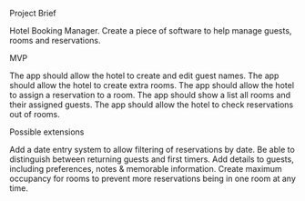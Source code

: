 Project Brief

Hotel Booking Manager.
Create a piece of software to help manage guests, rooms and reservations.

MVP

The app should allow the hotel to create and edit guest names.
The app should allow the hotel to create extra rooms.
The app should allow the hotel to assign a reservation to a room.
The app should show a list all rooms and their assigned guests.
The app should allow the hotel to check reservations out of rooms.

Possible extensions

Add a date entry system to allow filtering of reservations by date.
Be able to distinguish between returning guests and first timers.
Add details to guests, including preferences, notes & memorable information.
Create maximum occupancy for rooms to prevent more reservations being in one room at any time.
